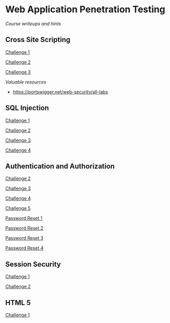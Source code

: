 # Web Application Penetration Testing

*Course writeups and hints*

## Cross Site Scripting

[Challenge 1](cross-site-scripting/challenge-1.md)

[Challenge 2](cross-site-scripting/challenge-2.md)

[Challenge 3](cross-site-scripting/challenge-3.md)

*Valuable resources*

- https://portswigger.net/web-security/all-labs


## SQL Injection

[Challenge 1](sql-injection/challenge-1.md)

[Challenge 2](sql-injection/challenge-2.md)

[Challenge 3](sql-injection/challenge-3.md)

[Challenge 4](sql-injection/challenge-4.md)

## Authentication and Authorization

[Challenge 2](authentication-and-authorization/challenge-2.md)

[Challenge 3](authentication-and-authorization/challenge-3.md)

[Challenge 4](authentication-and-authorization/challenge-4.md)

[Challenge 5](authentication-and-authorization/challenge-5.md)

[Password Reset 1](authentication-and-authorization/password-reset-1.md)

[Password Reset 2](authentication-and-authorization/password-reset-2.md)

[Password Reset 3](authentication-and-authorization/password-reset-3.md)

[Password Reset 4](authentication-and-authorization/password-reset-4.md)

## Session Security

[Challenge 1](session-security/challenge-1.md)

[Challenge 2](session-security/challenge-2.md)

## HTML 5

[Challenge 1](html5/challenge-1.md)
